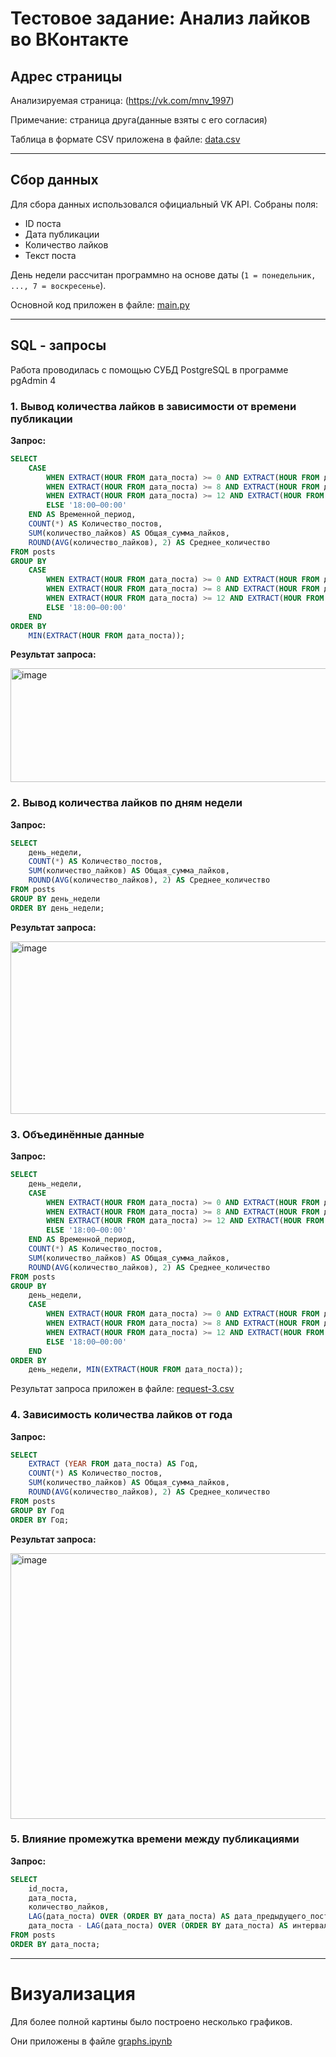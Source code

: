 # Тестовое задание: Анализ лайков во ВКонтакте

## Адрес страницы
Анализируемая страница: (https://vk.com/mnv_1997)

Примечание: страница друга(данные взяты с его согласия)

Таблица в формате CSV приложена в файле: [data.csv](data.csv)

---

## Сбор данных

Для сбора данных использовался официальный VK API. Собраны поля:
- ID поста
- Дата публикации
- Количество лайков
- Текст поста

День недели рассчитан программно на основе даты (`1 = понедельник, ..., 7 = воскресенье`).

Основной код приложен в файле: [main.py](main.py)

---

## SQL - запросы 

Работа проводилась с помощью СУБД PostgreSQL в программе pgAdmin 4

### 1. Вывод количества лайков в зависимости от времени публикации

**Запрос:**
```sql
SELECT
    CASE
        WHEN EXTRACT(HOUR FROM дата_поста) >= 0 AND EXTRACT(HOUR FROM дата_поста) < 8 THEN '00:00–08:00'
        WHEN EXTRACT(HOUR FROM дата_поста) >= 8 AND EXTRACT(HOUR FROM дата_поста) < 12 THEN '08:00–12:00'
        WHEN EXTRACT(HOUR FROM дата_поста) >= 12 AND EXTRACT(HOUR FROM дата_поста) < 18 THEN '12:00–18:00'
        ELSE '18:00–00:00'
    END AS Временной_период,
    COUNT(*) AS Количество_постов,
    SUM(количество_лайков) AS Общая_сумма_лайков,
    ROUND(AVG(количество_лайков), 2) AS Среднее_количество
FROM posts
GROUP BY
    CASE
        WHEN EXTRACT(HOUR FROM дата_поста) >= 0 AND EXTRACT(HOUR FROM дата_поста) < 8 THEN '00:00–08:00'
        WHEN EXTRACT(HOUR FROM дата_поста) >= 8 AND EXTRACT(HOUR FROM дата_поста) < 12 THEN '08:00–12:00'
        WHEN EXTRACT(HOUR FROM дата_поста) >= 12 AND EXTRACT(HOUR FROM дата_поста) < 18 THEN '12:00–18:00'
        ELSE '18:00–00:00'
    END
ORDER BY
    MIN(EXTRACT(HOUR FROM дата_поста));
```

**Результат запроса:**

<img width="813" height="182" alt="image" src="https://github.com/user-attachments/assets/8b4fdb7c-1e94-45d2-8999-345217822cbb" />

### 2. Вывод количества лайков по дням недели

**Запрос:**
```sql
SELECT
    день_недели,
    COUNT(*) AS Количество_постов,
    SUM(количество_лайков) AS Общая_сумма_лайков,
    ROUND(AVG(количество_лайков), 2) AS Среднее_количество
FROM posts
GROUP BY день_недели
ORDER BY день_недели;
```

**Результат запроса:**

<img width="768" height="276" alt="image" src="https://github.com/user-attachments/assets/900fe961-325e-4e0c-8c63-a929a3710bed" />

### 3. Объединённые данные

**Запрос:**
```sql
SELECT
    день_недели,
    CASE
        WHEN EXTRACT(HOUR FROM дата_поста) >= 0 AND EXTRACT(HOUR FROM дата_поста) < 8 THEN '00:00–08:00'
        WHEN EXTRACT(HOUR FROM дата_поста) >= 8 AND EXTRACT(HOUR FROM дата_поста) < 12 THEN '08:00–12:00'
        WHEN EXTRACT(HOUR FROM дата_поста) >= 12 AND EXTRACT(HOUR FROM дата_поста) < 18 THEN '12:00–18:00'
        ELSE '18:00–00:00'
    END AS Временной_период,
    COUNT(*) AS Количество_постов,
    SUM(количество_лайков) AS Общая_сумма_лайков,
    ROUND(AVG(количество_лайков), 2) AS Среднее_количество
FROM posts
GROUP BY
    день_недели,
    CASE
        WHEN EXTRACT(HOUR FROM дата_поста) >= 0 AND EXTRACT(HOUR FROM дата_поста) < 8 THEN '00:00–08:00'
        WHEN EXTRACT(HOUR FROM дата_поста) >= 8 AND EXTRACT(HOUR FROM дата_поста) < 12 THEN '08:00–12:00'
        WHEN EXTRACT(HOUR FROM дата_поста) >= 12 AND EXTRACT(HOUR FROM дата_поста) < 18 THEN '12:00–18:00'
        ELSE '18:00–00:00'
    END
ORDER BY
    день_недели, MIN(EXTRACT(HOUR FROM дата_поста));
```

Результат запроса приложен в файле: [request-3.csv](request-3.csv)

### 4. Зависимость количества лайков от года

**Запрос:**
```sql
SELECT
    EXTRACT (YEAR FROM дата_поста) AS Год,
	COUNT(*) AS Количество_постов,
    SUM(количество_лайков) AS Общая_сумма_лайков,
    ROUND(AVG(количество_лайков), 2) AS Среднее_количество
FROM posts
GROUP BY Год
ORDER BY Год;
```

**Результат запроса:**

<img width="723" height="425" alt="image" src="https://github.com/user-attachments/assets/12753bda-f694-431b-acd9-7f963616e7de" />

### 5. Влияние промежутка времени между публикациями

**Запрос:**
```sql
SELECT
    id_поста,
    дата_поста,
    количество_лайков,
    LAG(дата_поста) OVER (ORDER BY дата_поста) AS дата_предыдущего_поста,
    дата_поста - LAG(дата_поста) OVER (ORDER BY дата_поста) AS интервал_между_постами
FROM posts
ORDER BY дата_поста;
```

---

# Визуализация

Для более полной картины было построено несколько графиков.

Они приложены в файле [graphs.ipynb](graphs.ipynb)


